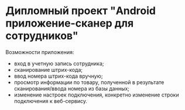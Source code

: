 # Дипломный проект "Android приложение-сканер для сотрудников"
Возможности приложения:
 - вход в учетную запись сотрудника;
 - сканирование штрих-кода;
 - ввод номера штрих-кода вручную;
 - просмотр информации по товару, полученной в результате сканирования/ввода номера из базы данных;
 - изменение настроек подключения, конкретно изменение строки подключения к веб-сервису.
